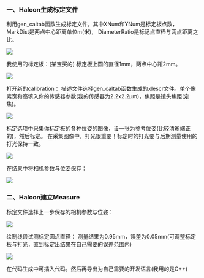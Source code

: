 ### 一、Halcon生成标定文件
利用gen_caltab函数生成标定文件，其中XNum和YNum是标定板点数，MarkDist是两点中心距离单位m(米)，
DiameterRatio是标记点直径与两点距离之比。

![](https://github.com/SubDragonzj/Industrial-Automation-CCD-PLC/blob/main/images/gen_caltab.PNG)

我使用的标定板：(某宝买的)
标定板上圆的直径1mm，两点中心距2mm。

![](https://github.com/SubDragonzj/Industrial-Automation-CCD-PLC/blob/main/images/calibration_bord.PNG)

打开新的calibration：
描述文件选择gen_caltab函数生成的.descr文件。单个像素宽和高填入你的传感器参数(我的传感器为2.2x2.2μm)，焦距是镜头焦距(定焦)。

![](https://github.com/SubDragonzj/Industrial-Automation-CCD-PLC/blob/main/images/calibration01.PNG)

标定选项中采集你标定板的各种位姿的图像，设一张为参考位姿(比较清晰端正的)，然后标定。
在采集图像中，打光很重要！标定时的打光要与后期测量使用的打光保持一致。

![](https://github.com/SubDragonzj/Industrial-Automation-CCD-PLC/blob/main/images/calibration02.PNG)

在结果中将相机参数与位姿保存：

![](https://github.com/SubDragonzj/Industrial-Automation-CCD-PLC/blob/main/images/calibration03.PNG)

### 二、Halcon建立Measure
标定文件选择上一步保存的相机参数与位姿：

![](https://github.com/SubDragonzj/Industrial-Automation-CCD-PLC/blob/main/images/measure01.PNG)

绘制线段试测标定圆点直径：
测量结果为0.95mm，误差为0.05mm(可调整标定板与打光，直到标定出结果在自己需要的误差范围内)

![](https://github.com/SubDragonzj/Industrial-Automation-CCD-PLC/blob/main/images/measure02.PNG)

在代码生成中可插入代码。然后再导出为自己需要的开发语言(我用的是C++)
